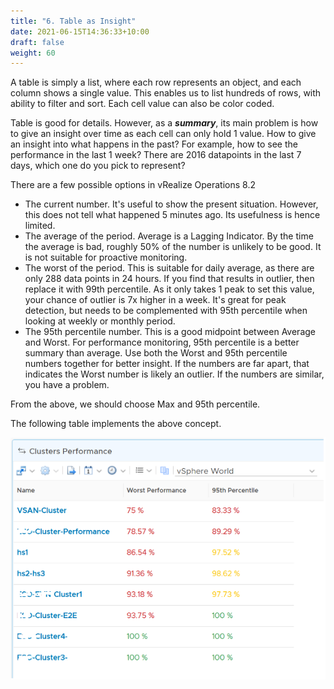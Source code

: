 ```yaml
---
title: "6. Table as Insight"
date: 2021-06-15T14:36:33+10:00
draft: false
weight: 60
---
```


A table is simply a list, where each row represents an object, and each column shows a single value. This enables us to list hundreds of rows, with ability to filter and sort. Each cell value can also be color coded. 

Table is good for details. However, as a ***summary***, its main problem is how to give an insight over time as each cell can only hold 1 value. How to give an insight into what happens in the past? For example, how to see the performance in the last 1 week? There are 2016 datapoints in the last 7 days, which one do you pick to represent?

There are a few possible options in vRealize Operations 8.2
- The current number. It's useful to show the present situation. However, this does not tell what happened 5 minutes ago. Its usefulness is hence limited.
- The average of the period. Average is a Lagging Indicator. By the time the average is bad, roughly 50% of the number is unlikely to be good. It is not suitable for proactive monitoring. 
- The worst of the period. This is suitable for daily average, as there are only 288 data points in 24 hours. If you find that results in outlier, then replace it with 99th percentile. As it only takes 1 peak to set this value, your chance of outlier is 7x higher in a week. It's great for peak detection, but needs to be complemented with 95th percentile when looking at weekly or monthly period.
- The 95th percentile number. This is a good midpoint between Average and Worst. For performance monitoring, 95th percentile is a better summary than average. Use both the Worst and 95th percentile numbers together for better insight. If the numbers are far apart, that indicates the Worst number is likely an outlier. If the numbers are similar, you have a problem.

From the above, we should choose Max and 95th percentile. 

The following table implements the above concept.

![](3.1.6-fig-1.png)